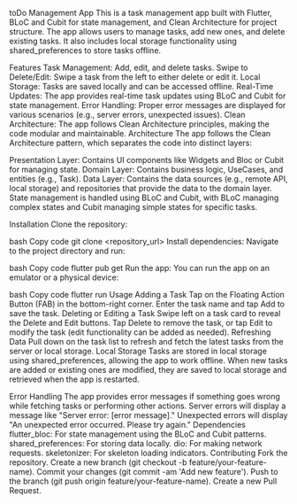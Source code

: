 toDo Management App
This is a task management app built with Flutter, BLoC and Cubit for state management, and Clean Architecture for project structure. The app allows users to manage tasks, add new ones, and delete existing tasks. It also includes local storage functionality using shared_preferences to store tasks offline.

Features
Task Management: Add, edit, and delete tasks.
Swipe to Delete/Edit: Swipe a task from the left to either delete or edit it.
Local Storage: Tasks are saved locally and can be accessed offline.
Real-Time Updates: The app provides real-time task updates using BLoC and Cubit for state management.
Error Handling: Proper error messages are displayed for various scenarios (e.g., server errors, unexpected issues).
Clean Architecture: The app follows Clean Architecture principles, making the code modular and maintainable.
Architecture
The app follows the Clean Architecture pattern, which separates the code into distinct layers:

Presentation Layer: Contains UI components like Widgets and Bloc or Cubit for managing state.
Domain Layer: Contains business logic, UseCases, and entities (e.g., Task).
Data Layer: Contains the data sources (e.g., remote API, local storage) and repositories that provide the data to the domain layer.
State management is handled using BLoC and Cubit, with BLoC managing complex states and Cubit managing simple states for specific tasks.

Installation
Clone the repository:

bash
Copy code
git clone <repository_url>
Install dependencies: Navigate to the project directory and run:

bash
Copy code
flutter pub get
Run the app: You can run the app on an emulator or a physical device:

bash
Copy code
flutter run
Usage
Adding a Task
Tap on the Floating Action Button (FAB) in the bottom-right corner.
Enter the task name and tap Add to save the task.
Deleting or Editing a Task
Swipe left on a task card to reveal the Delete and Edit buttons.
Tap Delete to remove the task, or tap Edit to modify the task (edit functionality can be added as needed).
Refreshing Data
Pull down on the task list to refresh and fetch the latest tasks from the server or local storage.
Local Storage
Tasks are stored in local storage using shared_preferences, allowing the app to work offline. When new tasks are added or existing ones are modified, they are saved to local storage and retrieved when the app is restarted.

Error Handling
The app provides error messages if something goes wrong while fetching tasks or performing other actions.
Server errors will display a message like "Server error: [error message]."
Unexpected errors will display "An unexpected error occurred. Please try again."
Dependencies
flutter_bloc: For state management using the BLoC and Cubit patterns.
shared_preferences: For storing data locally.
dio: For making network requests.
skeletonizer: For skeleton loading indicators.
Contributing
Fork the repository.
Create a new branch (git checkout -b feature/your-feature-name).
Commit your changes (git commit -am 'Add new feature').
Push to the branch (git push origin feature/your-feature-name).
Create a new Pull Request.
